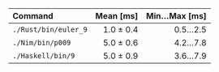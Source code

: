 | Command | Mean [ms] | Min…Max [ms] |
|:---|---:|---:|
| `./Rust/bin/euler_9` | 1.0 ± 0.4 | 0.5…2.5 |
| `./Nim/bin/p009` | 5.0 ± 0.6 | 4.2…7.8 |
| `./Haskell/bin/9` | 5.0 ± 0.9 | 3.6…7.9 |
